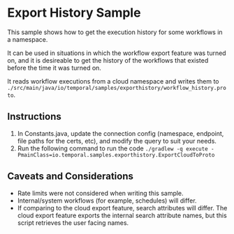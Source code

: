 # Export History Sample

This sample shows how to get the execution history for some workflows in a namespace.

It can be used in situations in which the workflow export feature was turned on, and it
is desireable to get the history of the workflows that existed before the time it was turned
on.

It reads workflow executions from a cloud namespace and writes them to
`./src/main/java/io/temporal/samples/exporthistory/workflow_history.proto`.

## Instructions

1. In Constants.java, update the connection config (namespace, endpoint, file paths for the certs, etc), and
   modify the query to suit your needs.
2. Run the following command to run the code
   `./gradlew -q execute -PmainClass=io.temporal.samples.exporthistory.ExportCloudToProto`

## Caveats and Considerations

- Rate limits were not considered when writing this sample.
- Internal/system workflows (for example, schedules) will differ.
- If comparing to the cloud export feature, search attributes will differ. The cloud export
  feature exports the internal search attribute names, but this script retrieves the user facing names.
